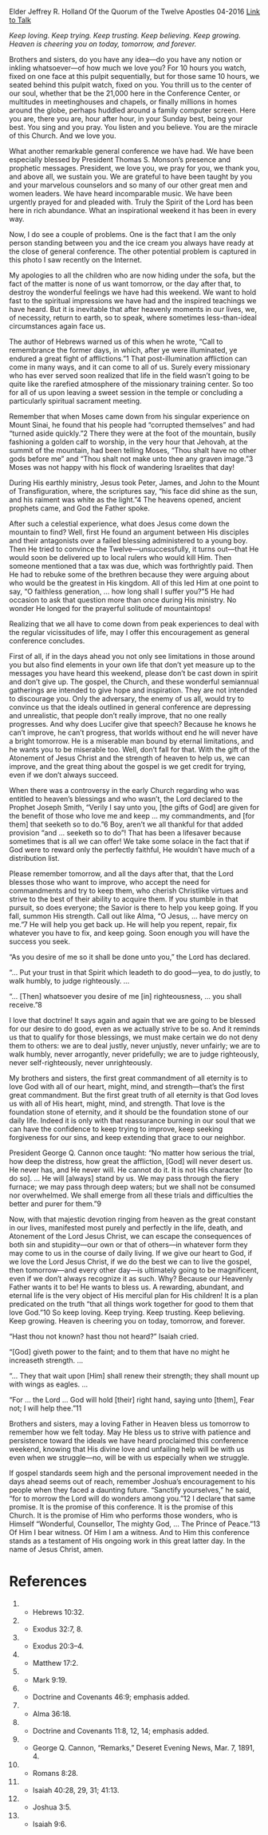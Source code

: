 Elder Jeffrey R. Holland
Of the Quorum of the Twelve Apostles
04-2016
[Link to Talk](https://www.churchofjesuschrist.org/study/general-conference/2016/04/tomorrow-the-lord-will-do-wonders-among-you?lang=eng)

_Keep loving. Keep trying. Keep trusting. Keep believing. Keep growing. Heaven is cheering you on today, tomorrow, and forever._

Brothers and sisters, do you have any idea—do you have any notion or inkling whatsoever—of how much we love you? For 10 hours you watch, fixed on one face at this pulpit sequentially, but for those same 10 hours, we seated behind this pulpit watch, fixed on you. You thrill us to the center of our soul, whether that be the 21,000 here in the Conference Center, or multitudes in meetinghouses and chapels, or finally millions in homes around the globe, perhaps huddled around a family computer screen. Here you are, there you are, hour after hour, in your Sunday best, being your best. You sing and you pray. You listen and you believe. You are the miracle of this Church. And we love you.

What another remarkable general conference we have had. We have been especially blessed by President Thomas S. Monson’s presence and prophetic messages. President, we love you, we pray for you, we thank you, and above all, we sustain you. We are grateful to have been taught by you and your marvelous counselors and so many of our other great men and women leaders. We have heard incomparable music. We have been urgently prayed for and pleaded with. Truly the Spirit of the Lord has been here in rich abundance. What an inspirational weekend it has been in every way.

Now, I do see a couple of problems. One is the fact that I am the only person standing between you and the ice cream you always have ready at the close of general conference. The other potential problem is captured in this photo I saw recently on the Internet.



My apologies to all the children who are now hiding under the sofa, but the fact of the matter is none of us want tomorrow, or the day after that, to destroy the wonderful feelings we have had this weekend. We want to hold fast to the spiritual impressions we have had and the inspired teachings we have heard. But it is inevitable that after heavenly moments in our lives, we, of necessity, return to earth, so to speak, where sometimes less-than-ideal circumstances again face us.

The author of Hebrews warned us of this when he wrote, “Call to remembrance the former days, in which, after ye were illuminated, ye endured a great fight of afflictions.”1 That post-illumination affliction can come in many ways, and it can come to all of us. Surely every missionary who has ever served soon realized that life in the field wasn’t going to be quite like the rarefied atmosphere of the missionary training center. So too for all of us upon leaving a sweet session in the temple or concluding a particularly spiritual sacrament meeting.

Remember that when Moses came down from his singular experience on Mount Sinai, he found that his people had “corrupted themselves” and had “turned aside quickly.”2 There they were at the foot of the mountain, busily fashioning a golden calf to worship, in the very hour that Jehovah, at the summit of the mountain, had been telling Moses, “Thou shalt have no other gods before me” and “Thou shalt not make unto thee any graven image.”3 Moses was not happy with his flock of wandering Israelites that day!

During His earthly ministry, Jesus took Peter, James, and John to the Mount of Transfiguration, where, the scriptures say, “his face did shine as the sun, and his raiment was white as the light.”4 The heavens opened, ancient prophets came, and God the Father spoke.

After such a celestial experience, what does Jesus come down the mountain to find? Well, first He found an argument between His disciples and their antagonists over a failed blessing administered to a young boy. Then He tried to convince the Twelve—unsuccessfully, it turns out—that He would soon be delivered up to local rulers who would kill Him. Then someone mentioned that a tax was due, which was forthrightly paid. Then He had to rebuke some of the brethren because they were arguing about who would be the greatest in His kingdom. All of this led Him at one point to say, “O faithless generation, … how long shall I suffer you?”5 He had occasion to ask that question more than once during His ministry. No wonder He longed for the prayerful solitude of mountaintops!

Realizing that we all have to come down from peak experiences to deal with the regular vicissitudes of life, may I offer this encouragement as general conference concludes.

First of all, if in the days ahead you not only see limitations in those around you but also find elements in your own life that don’t yet measure up to the messages you have heard this weekend, please don’t be cast down in spirit and don’t give up. The gospel, the Church, and these wonderful semiannual gatherings are intended to give hope and inspiration. They are not intended to discourage you. Only the adversary, the enemy of us all, would try to convince us that the ideals outlined in general conference are depressing and unrealistic, that people don’t really improve, that no one really progresses. And why does Lucifer give that speech? Because he knows he can’t improve, he can’t progress, that worlds without end he will never have a bright tomorrow. He is a miserable man bound by eternal limitations, and he wants you to be miserable too. Well, don’t fall for that. With the gift of the Atonement of Jesus Christ and the strength of heaven to help us, we can improve, and the great thing about the gospel is we get credit for trying, even if we don’t always succeed.

When there was a controversy in the early Church regarding who was entitled to heaven’s blessings and who wasn’t, the Lord declared to the Prophet Joseph Smith, “Verily I say unto you, [the gifts of God] are given for the benefit of those who love me and keep … my commandments, and [for them] that seeketh so to do.”6 Boy, aren’t we all thankful for that added provision “and … seeketh so to do”! That has been a lifesaver because sometimes that is all we can offer! We take some solace in the fact that if God were to reward only the perfectly faithful, He wouldn’t have much of a distribution list.

Please remember tomorrow, and all the days after that, that the Lord blesses those who want to improve, who accept the need for commandments and try to keep them, who cherish Christlike virtues and strive to the best of their ability to acquire them. If you stumble in that pursuit, so does everyone; the Savior is there to help you keep going. If you fall, summon His strength. Call out like Alma, “O Jesus, … have mercy on me.”7 He will help you get back up. He will help you repent, repair, fix whatever you have to fix, and keep going. Soon enough you will have the success you seek.

“As you desire of me so it shall be done unto you,” the Lord has declared.

“… Put your trust in that Spirit which leadeth to do good—yea, to do justly, to walk humbly, to judge righteously. …

“… [Then] whatsoever you desire of me [in] righteousness, … you shall receive.”8

I love that doctrine! It says again and again that we are going to be blessed for our desire to do good, even as we actually strive to be so. And it reminds us that to qualify for those blessings, we must make certain we do not deny them to others: we are to deal justly, never unjustly, never unfairly; we are to walk humbly, never arrogantly, never pridefully; we are to judge righteously, never self-righteously, never unrighteously.



My brothers and sisters, the first great commandment of all eternity is to love God with all of our heart, might, mind, and strength—that’s the first great commandment. But the first great truth of all eternity is that God loves us with all of His heart, might, mind, and strength. That love is the foundation stone of eternity, and it should be the foundation stone of our daily life. Indeed it is only with that reassurance burning in our soul that we can have the confidence to keep trying to improve, keep seeking forgiveness for our sins, and keep extending that grace to our neighbor.

President George Q. Cannon once taught: “No matter how serious the trial, how deep the distress, how great the affliction, [God] will never desert us. He never has, and He never will. He cannot do it. It is not His character [to do so]. … He will [always] stand by us. We may pass through the fiery furnace; we may pass through deep waters; but we shall not be consumed nor overwhelmed. We shall emerge from all these trials and difficulties the better and purer for them.”9

Now, with that majestic devotion ringing from heaven as the great constant in our lives, manifested most purely and perfectly in the life, death, and Atonement of the Lord Jesus Christ, we can escape the consequences of both sin and stupidity—our own or that of others—in whatever form they may come to us in the course of daily living. If we give our heart to God, if we love the Lord Jesus Christ, if we do the best we can to live the gospel, then tomorrow—and every other day—is ultimately going to be magnificent, even if we don’t always recognize it as such. Why? Because our Heavenly Father wants it to be! He wants to bless us. A rewarding, abundant, and eternal life is the very object of His merciful plan for His children! It is a plan predicated on the truth “that all things work together for good to them that love God.”10 So keep loving. Keep trying. Keep trusting. Keep believing. Keep growing. Heaven is cheering you on today, tomorrow, and forever.

“Hast thou not known? hast thou not heard?” Isaiah cried.

“[God] giveth power to the faint; and to them that have no might he increaseth strength. …

“… They that wait upon [Him] shall renew their strength; they shall mount up with wings as eagles. …

“For … the Lord … God will hold [their] right hand, saying unto [them], Fear not; I will help thee.”11

Brothers and sisters, may a loving Father in Heaven bless us tomorrow to remember how we felt today. May He bless us to strive with patience and persistence toward the ideals we have heard proclaimed this conference weekend, knowing that His divine love and unfailing help will be with us even when we struggle—no, will be with us especially when we struggle.

If gospel standards seem high and the personal improvement needed in the days ahead seems out of reach, remember Joshua’s encouragement to his people when they faced a daunting future. “Sanctify yourselves,” he said, “for to morrow the Lord will do wonders among you.”12 I declare that same promise. It is the promise of this conference. It is the promise of this Church. It is the promise of Him who performs those wonders, who is Himself “Wonderful, Counsellor, The mighty God, … The Prince of Peace.”13 Of Him I bear witness. Of Him I am a witness. And to Him this conference stands as a testament of His ongoing work in this great latter day. In the name of Jesus Christ, amen.

# References
1. - Hebrews 10:32.
2. - Exodus 32:7, 8.
3. - Exodus 20:3–4.
4. - Matthew 17:2.
5. - Mark 9:19.
6. - Doctrine and Covenants 46:9; emphasis added.
7. - Alma 36:18.
8. - Doctrine and Covenants 11:8, 12, 14; emphasis added.
9. - George Q. Cannon, “Remarks,” Deseret Evening News, Mar. 7, 1891, 4.
10. - Romans 8:28.
11. - Isaiah 40:28, 29, 31; 41:13.
12. - Joshua 3:5.
13. - Isaiah 9:6.